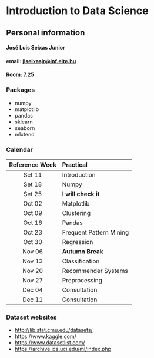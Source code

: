 # Introduction to Data Science

## Personal information

#### José Luis Seixas Junior
#### email: jlseixasjr@inf.elte.hu
#### Room: 7.25

### Packages 
* numpy
* matplotlib
* pandas 
* sklearn
* seaborn
* mlxtend

### Calendar

| Reference Week | Practical |
| :-: | :- | 
| Set 11  | Introduction |
| Set 18 | Numpy |
| Set 25 | **I will check it** |
| Oct 02 | Matplotlib |
| Oct 09 | Clustering |
| Oct 16 | Pandas |
| Oct 23 | Frequent Pattern Mining |
| Oct 30 | Regression |
| Nov 06 | **Autumn Break** |
| Nov 13 | Classification |
| Nov 20 | Recommender Systems |
| Nov 27 | Preprocessing |
| Dec 04 | Consultation |
| Dec 11 | Consultation |

### Dataset websites
* http://lib.stat.cmu.edu/datasets/
* https://www.kaggle.com/
* https://www.datasetlist.com/
* https://archive.ics.uci.edu/ml/index.php
